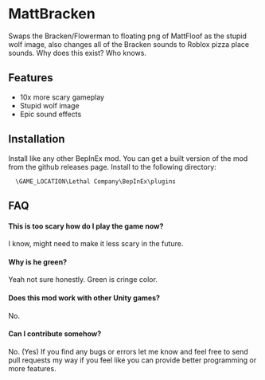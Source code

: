 # MattBracken
Swaps the Bracken/Flowerman to floating png of MattFloof as the stupid wolf image, also changes all of the Bracken sounds to Roblox pizza place sounds. Why does this exist? Who knows.

## Features

- 10x more scary gameplay
- Stupid wolf image
- Epic sound effects

## Installation

Install like any other BepInEx mod. You can get a built version of the mod from the github releases page. Install to the following directory:

```
  \GAME_LOCATION\Lethal Company\BepInEx\plugins
```

## FAQ

#### This is too scary how do I play the game now?

I know, might need to make it less scary in the future.

#### Why is he green?

Yeah not sure honestly. Green is cringe color.

#### Does this mod work with other Unity games?

No.

#### Can I contribute somehow?

No. (Yes) If you find any bugs or errors let me know and feel free to send pull requests my way if you feel like you can provide better programming or more features.

